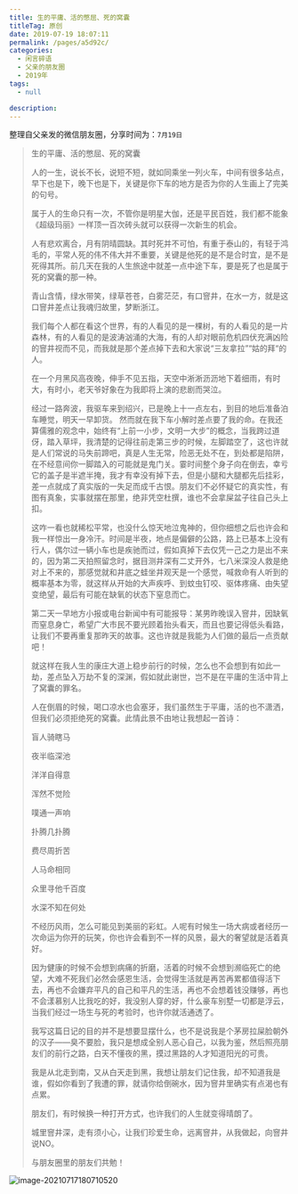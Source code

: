 ```yaml
---
title: 生的平庸、活的憋屈、死的窝囊
titleTag: 原创
date: 2019-07-19 18:07:11
permalink: /pages/a5d92c/
categories: 
  - 闲言碎语
  - 父亲的朋友圈
  - 2019年
tags: 
  - null

description: 
---
```

整理自父亲发的微信朋友圈，分享时间为：`7月19日`



> 生的平庸、活的憋屈、死的窝囊
>
> 
>
> 人的一生，说长不长，说短不短，就如同乘坐一列火车，中间有很多站点，早下也是下，晚下也是下，关键是你下车的地方是否为你的人生画上了完美的句号。
>
> 属于人的生命只有一次，不管你是明星大伽，还是平民百姓，我们都不能象《超级玛丽》一样顶一百次砖头就可以获得一次新生的机会。
>
> 人有悲欢离合，月有阴晴圆缺。其时死并不可怕，有重于泰山的，有轻于鸿毛的，平常人死的伟不伟大并不重要，关键是他死的是不是合时宜，是不是死得其所。前几天在我的人生旅途中就差一点中途下车，要是死了也是属于死的窝囊的那一种。
>
> 青山含情，绿水带笑，绿草苍苍，白雾茫茫，有口窨井，在水一方，就是这口窨井差点让我魂归故里，梦断浙江。
>
> 我们每个人都在看这个世界，有的人看见的是一棵树，有的人看见的是一片森林，有的人看见的是波涛汹涌的大海，有的人却对眼前危机四伏充满凶险的窨井视而不见，而我就是那个差点掉下去和大家说“三友拿拉”“姑的拜“的人。
>
> 在一个月黑风高夜晚，伸手不见五指，天空中淅淅沥沥地下着细雨，有时大，有时小，老天爷好象在为我即将上演的悲剧而哭泣。
>
> 经过一路奔波，我驱车来到绍兴，已是晚上十一点左右，到目的地后准备泊车睡觉，明天一早卸货。
> 然而就在我下车小解时差点要了我的命。在我还算儒雅的观念中，始终有“上前一小步，文明一大步”的概念，当我跨过道伢，踏入草坪，我清楚的记得往前走第三步的时候，左脚踏空了，这也许就是人们常说的马失前蹄吧，真是人生无常，险恶无处不在，到处都是陷阱，在不经意间你一脚踏入的可能就是鬼门关。霎时间整个身子向在倒去，幸亏它的盖子是半遮半掩，我才有幸没有掉下去，但是小腿和大腿都先后挂彩，差一点就成了真实版的一失足而成千古恨。朋友们不必怀疑它的真实性，有图有真象，实事就摆在那里，绝非凭空杜撰，谁也不会拿屎盆子往自己头上扣。
>
> 这咋一看也就稀松平常，也没什么惊天地泣鬼神的，但你细想之后也许会和我一样惊出一身冷汗。时间是半夜，地点是偏僻的公路，路上已基本上没有行人，偶尔过一辆小车也是疾驰而过，假如真掉下去仅凭一己之力是出不来的，因为第二天拍照留念时，据目测井深有二丈开外，七八米深没人救是绝对上不来的，那感觉就和井底之蛙坐井观天是一个感觉，喊救命有人听到的概率基本为零，就这样从开始的大声疾呼、到蚊虫钉咬、驱体疼痛、由失望变绝望，最后有可能在缺氧的状态下窒息而亡。
>
> 第二天一早地方小报或电台新闻中有可能报导：某男昨晚误入窨井，因缺氧而窒息身亡，希望广大市民不要光顾着抬头看天，而且也要记得低头看路，让我们不要再重复那昨天的故事。这也许就是我能为人们做的最后一点贡献吧！
>
> 就这样在我人生的康庄大道上稳步前行的时候，怎么也不会想到有如此一劫，差点坠入万劫不复的深渊，假如就此谢世，岂不是在平庸的生活中背上了窝囊的罪名。
>
> 人在倒眉的时候，喝口凉水也会塞牙，我们虽然生于平庸，活的也不潇洒，但我们必须拒绝死的窝囊。此情此景不由地让我想起一首诗：
>
> 
>
> 盲人骑瞎马
>
> 夜半临深池
>
> 洋洋自得意
>
> 浑然不觉险
>
> 噗通一声响
>
> 扑腾几扑腾
>
> 费尽周折苦
>
> 人马命相同
>
> 众里寻他千百度
>
> 水深不知在何处
>
> 
>
> 
>
> 不经历风雨，怎么可能见到美丽的彩虹。人呢有时候生一场大病或者经历一次命运为你开的玩笑，你也许会看到不一样的风景，最大的奢望就是活着真好。
>
> 因为健康的时候不会想到病痛的折磨，活着的时候不会想到濒临死亡的绝望，大难不死我们必然会感恩生活，会觉得生活就是再苦再累都值得活下去，再也不会嫌弃平凡的自己和平凡的生活，再也不会想着钱没赚够，再也不会漾慕别人比我吃的好，我没别人穿的好，什么豪车别墅一切都是浮云，当我们经过一场生与死的考验时，也许你就活通透了。
>
> 我写这篇日记的目的并不是想要显摆什么，也不是说我是个茅房拉屎脸朝外的汉子——臭不要脸，我只是想成全别人恶心自己，以我为鉴，然后照亮朋友们的前行之路，白天不懂夜的黑，摸过黑路的人才知道阳光的可贵。
>
> 我是从北走到南，又从白天走到黑，我想让朋友们记住我，却不知道我是谁，假如你看到了我遭的罪，就请你给倒碗水，因为窨井里确实有点渴也有点累。
>
> 朋友们，有时候换一种打开方式，也许我们的人生就变得晴朗了。
>
> 城里窨井深，走有须小心，让我们珍爱生命，远离窨井，从我做起，向窨井说NO。
>
> 
>
> 与朋友圈里的朋友们共勉！

![image-20210717180710520](http://t.eryajf.net/imgs/2021/09/55146c966101d354.jpg)